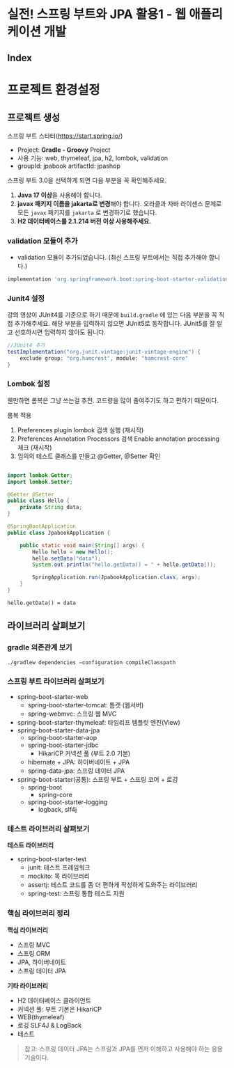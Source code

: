 # 실전! 스프링 부트와 JPA 활용1 - 웹 애플리케이션 개발

## Index

# 프로젝트 환경설정

## 프로젝트 생성
스프링 부트 스타터(https://start.spring.io/)
- Project: **Gradle - Groovy** Project
- 사용 기능: web, thymeleaf, jpa, h2, lombok, validation
- groupId: jpabook artifactId: jpashop

스프링 부트 3.0을 선택하게 되면 다음 부분을 꼭 확인해주세요.
1. **Java 17 이상**을 사용해야 합니다.
2. **javax 패키지 이름을 jakarta로 변경**해야 합니다. 오라클과 자바 라이센스 문제로 모든 `javax` 패키지를 `jakarta` 로 변경하기로 했습니다. 
3. **H2 데이터베이스를 2.1.214 버전 이상 사용해주세요.**

### validation 모듈이 추가

- validation 모듈이 추가되었습니다. (최신 스프링 부트에서는 직접 추가해야 합니다.)

```groovy
implementation 'org.springframework.boot:spring-boot-starter-validation'
```


### Junit4 설정
강의 영상이 JUnit4를 기준으로 하기 때문에 `build.gradle` 에 있는 다음 부분을 꼭 직접 추가해주세요.
해당 부분을 입력하지 않으면 JUnit5로 동작합니다. JUnit5를 잘 알고 선호하시면 입력하지 않아도 됩니다.

```groovy
//JUnit4 추가 
testImplementation("org.junit.vintage:junit-vintage-engine") {
    exclude group: "org.hamcrest", module: "hamcrest-core"
}
```

### Lombok 설정

웬만하면 롬복은 그냥 쓰는걸 추천. 코드량을 많이 줄여주기도 하고 편하기 때문이다.

롬복 적용
1. Preferences plugin lombok 검색 실행 (재시작)
2. Preferences Annotation Processors 검색 Enable annotation processing 체크 (재시작)
3. 임의의 테스트 클래스를 만들고 @Getter, @Setter 확인

```java

import lombok.Getter;
import lombok.Setter;

@Getter @Setter
public class Hello {
    private String data;
}

@SpringBootApplication
public class JpabookApplication {

    public static void main(String[] args) {
        Hello hello = new Hello();
        hello.setData("data");
        System.out.println("hello.getData() = " + hello.getData());

        SpringApplication.run(JpabookApplication.class, args);
    }
}
```

```
hello.getData() = data
```

## 라이브러리 살펴보기

### gradle 의존관계 보기

`./gradlew dependencies —configuration compileClasspath`

### 스프링 부트 라이브러리 살펴보기

- spring-boot-starter-web
  - spring-boot-starter-tomcat: 톰캣 (웹서버)
  - spring-webmvc: 스프링 웹 MVC 
- spring-boot-starter-thymeleaf: 타임리프 템플릿 엔진(View) 
- spring-boot-starter-data-jpa 
  - spring-boot-starter-aop 
  - spring-boot-starter-jdbc 
    - HikariCP 커넥션 풀 (부트 2.0 기본) 
  - hibernate + JPA: 하이버네이트 + JPA 
  - spring-data-jpa: 스프링 데이터 JPA 
- spring-boot-starter(공통): 스프링 부트 + 스프링 코어 + 로깅 
  - spring-boot 
    - spring-core 
  - spring-boot-starter-logging 
    - logback, slf4j

### 테스트 라이브러리 살펴보기
**테스트 라이브러리** 
- spring-boot-starter-test
  - junit: 테스트 프레임워크 
  - mockito: 목 라이브러리 
  - assertj: 테스트 코드를 좀 더 편하게 작성하게 도와주는 라이브러리 
  - spring-test: 스프링 통합 테스트 지원

### 핵심 라이브러리 정리
**핵심 라이브러리** 
- 스프링 MVC 
- 스프링 ORM 
- JPA, 하이버네이트 
- 스프링 데이터 JPA 

**기타 라이브러리**
- H2 데이터베이스 클라이언트 
- 커넥션 풀: 부트 기본은 HikariCP 
- WEB(thymeleaf)
- 로깅 SLF4J & LogBack 
- 테스트

> 참고: 스프링 데이터 JPA는 스프링과 JPA를 먼저 이해하고 사용해야 하는 응용기술이다.